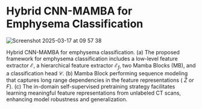 # Hybrid CNN-MAMBA for Emphysema Classification

![Screenshot 2025-03-17 at 09 57 38](https://github.com/user-attachments/assets/f7d29f21-4999-46aa-b4ee-a3c59ce9ab53)

Hybrid CNN-MAMBA for emphysema classification. (a) The proposed framework for emphysema classification includes a low-level feature extractor
$\mathcal{E}$, a hierarchical feature extractor $\mathcal{E}_f$, two Mamba Blocks (MB), and a classification head $\mathcal{C}$. (b) Mamba Block performing sequence modeling that captures
long range dependencies in the feature representations ( $\tilde{Z}$ or $F$). (c) The in-domain self-supervised pretraining strategy facilitates learning meaningful
feature representations from unlabeled CT scans, enhancing model robustness and generalization.
